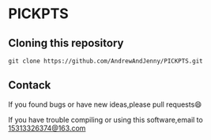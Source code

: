 # PICKPTS

## Cloning this repository
```
git clone https://github.com/AndrewAndJenny/PICKPTS.git
```

## Contack

If you found bugs or have new ideas,please pull requests😄   

If you have trouble compiling or using this software,email to [15313326374@163.com](mailto:15313326374@163.com)
